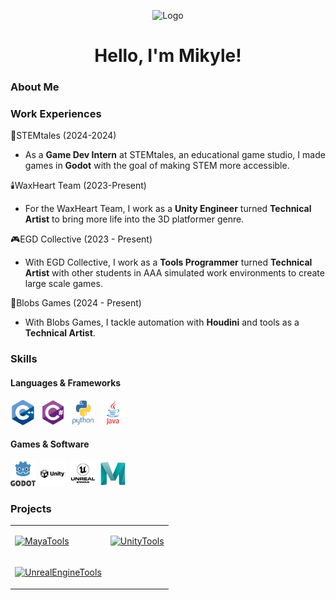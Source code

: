<p align="center">
  <img width="100" src="https://getmikyled.github.io/Art/BuffTurtle.png" alt="Logo")>
</p>

<h1 align="center">
  Hello, I'm Mikyle!
</h1>

### About Me

### Work Experiences

🌱STEMtales (2024-2024) <br>
 * As a **Game Dev Intern** at STEMtales, an educational game studio, I made games in **Godot** with the goal of making STEM more accessible.

🕯️WaxHeart Team (2023-Present) <br>
 *  For the WaxHeart Team, I work as a **Unity Engineer** turned **Technical Artist** to bring more life into the 3D platformer genre.

🎮EGD Collective (2023 - Present) <br>
 * With EGD Collective, I work as a **Tools Programmer** turned **Technical Artist** with other students in AAA simulated work environments to create large scale games.

🍦Blobs Games (2024 - Present) <br>
 * With Blobs Games, I tackle automation with **Houdini** and tools as a **Technical Artist**.

### Skills
#### Languages & Frameworks
<!-- Got icons from https://github.com/devicons/devicon/tree/master/icons -->
<div>
  <img src="https://github.com/devicons/devicon/blob/master/icons/cplusplus/cplusplus-original.svg" title="C++" alt="C++" width="40" height="40"/>&nbsp;
  <img src="https://github.com/devicons/devicon/blob/master/icons/csharp/csharp-original.svg" title="C#" alt="C#" width="40" height="40"/>&nbsp;
  <img src="https://github.com/devicons/devicon/blob/master/icons/python/python-original-wordmark.svg" title="Python" alt="Python" width="40" height="40"/>&nbsp;
  <img src="https://github.com/devicons/devicon/blob/master/icons/java/java-original-wordmark.svg" title="Java" alt="Java" width="40" height="40"/>&nbsp;  
</div>

#### Games & Software

<div>
  <img src="https://github.com/devicons/devicon/blob/master/icons/godot/godot-original-wordmark.svg" title="Godot" alt="Godot" width="40" height="40"/>&nbsp;
  <img src="https://github.com/devicons/devicon/blob/master/icons/unity/unity-original-wordmark.svg" title="Unity" alt="Unity" width="40" height="40"/>&nbsp;
  <img src="https://github.com/devicons/devicon/blob/master/icons/unrealengine/unrealengine-original-wordmark.svg" title="Unreal" alt="Unreal" width="40" height="40"/>&nbsp;
  <img src="https://github.com/devicons/devicon/blob/master/icons/maya/maya-original.svg" title="Maya" alt="Maya" width="40" height="40"/>&nbsp;

### Projects
<span>
<table>
  <tr>
  <td>
    
  [![MayaTools](https://github-readme-stats.vercel.app/api/pin/?username=getmikyled&repo=MayaTools&theme=calm)](https://github.com/getmikyled/MayaTools)
  
  </td>
  <td>
    
  [![UnityTools](https://github-readme-stats.vercel.app/api/pin/?username=getmikyled&repo=UnityTools&theme=calm)](https://github.com/getmikyled/UnityTools)
  
  </td>
  </tr>
  <tr>
  <td>
      
  [![UnrealEngineTools](https://github-readme-stats.vercel.app/api/pin/?username=getmikyled&repo=UnrealEngineTools&theme=calm)](https://github.com/getmikyled/UnrealEngineTools) 
    
  </td>
  </tr>
</table>
</span>

<!--
**getmikyled/getmikyled** is a ✨ _special_ ✨ repository because its `README.md` (this file) appears on your GitHub profile.

Here are some ideas to get you started:

- 🔭 I’m currently working on ...
- 🌱 I’m currently learning ...
- 👯 I’m looking to collaborate on ...
- 🤔 I’m looking for help with ...
- 💬 Ask me about ...
- 📫 How to reach me: ...
- 😄 Pronouns: ...
- ⚡ Fun fact: ...
-->
